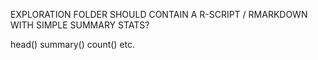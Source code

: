 EXPLORATION FOLDER SHOULD CONTAIN A R-SCRIPT / RMARKDOWN WITH SIMPLE SUMMARY STATS?

head()
summary()
count()
etc. 
